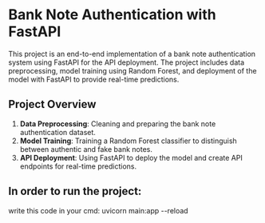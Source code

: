 # Bank Note Authentication with FastAPI

This project is an end-to-end implementation of a bank note authentication system using FastAPI for the API deployment. The project includes data preprocessing, model training using Random Forest, and deployment of the model with FastAPI to provide real-time predictions.

## Project Overview

1. **Data Preprocessing**: Cleaning and preparing the bank note authentication dataset.
2. **Model Training**: Training a Random Forest classifier to distinguish between authentic and fake bank notes.
3. **API Deployment**: Using FastAPI to deploy the model and create API endpoints for real-time predictions.

## In order to run the project:
write this code in your cmd: uvicorn main:app --reload

